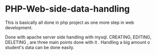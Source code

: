 # PHP-Web-side-data-handling
This is basically all done in php project as one more step in web development.

Done with apache server side handling  with mysql.
CREATING,
EDITING,
DELETING , are three main points done with it . Handling a big amount o student's data can be done easily.
